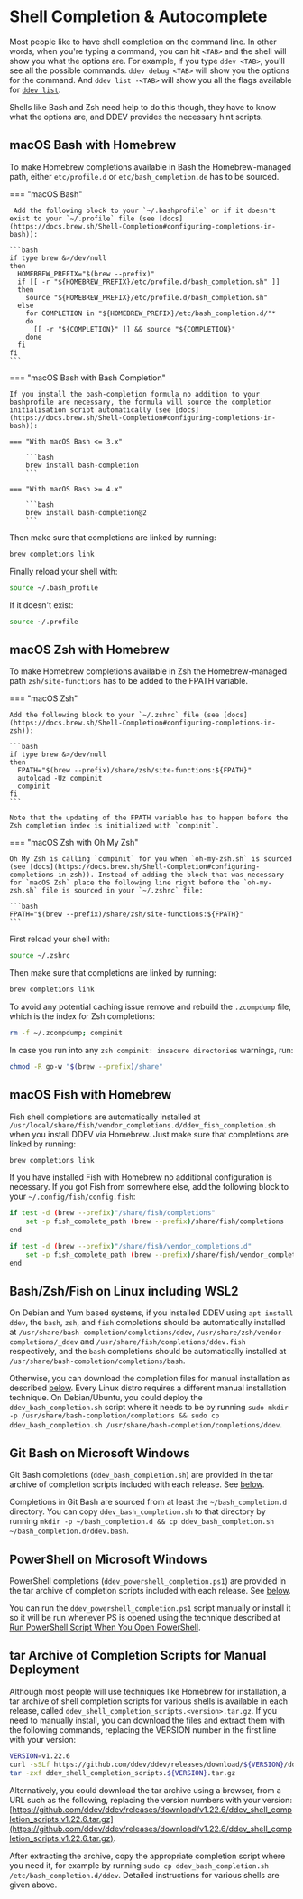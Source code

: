 # Shell Completion & Autocomplete

Most people like to have shell completion on the command line. In other words, when you're typing a command, you can hit `<TAB>` and the shell will show you what the options are. For example, if you type `ddev <TAB>`, you'll see all the possible commands. `ddev debug <TAB>` will show you the options for the command. And `ddev list -<TAB>` will show you all the flags available for [`ddev list`](../usage/commands.md#list).

Shells like Bash and Zsh need help to do this though, they have to know what the options are, and DDEV provides the necessary hint scripts.

## macOS Bash with Homebrew

To make Homebrew completions available in Bash the Homebrew-managed path, either `etc/profile.d` or `etc/bash_completion.de` has to be sourced.

=== "macOS Bash"

     Add the following block to your `~/.bashprofile` or if it doesn't exist to your `~/.profile` file (see [docs](https://docs.brew.sh/Shell-Completion#configuring-completions-in-bash)):

    ```bash
    if type brew &>/dev/null
    then
      HOMEBREW_PREFIX="$(brew --prefix)"
      if [[ -r "${HOMEBREW_PREFIX}/etc/profile.d/bash_completion.sh" ]]
      then
        source "${HOMEBREW_PREFIX}/etc/profile.d/bash_completion.sh"
      else
        for COMPLETION in "${HOMEBREW_PREFIX}/etc/bash_completion.d/"*
        do
          [[ -r "${COMPLETION}" ]] && source "${COMPLETION}"
        done
      fi
    fi
    ```

=== "macOS Bash with Bash Completion"

    If you install the bash-completion formula no addition to your bashprofile are necessary, the formula will source the completion initialisation script automatically (see [docs](https://docs.brew.sh/Shell-Completion#configuring-completions-in-bash)):

    === "With macOS Bash <= 3.x"

        ```bash
        brew install bash-completion
        ```

    === "With macOS Bash >= 4.x"

        ```bash
        brew install bash-completion@2
        ```

Then make sure that completions are linked by running:

```bash
brew completions link
```
Finally reload your shell with:

```bash
source ~/.bash_profile
```
If it doesn't exist:

```bash
source ~/.profile
```

## macOS Zsh with Homebrew

To make Homebrew completions available in Zsh the Homebrew-managed path `zsh/site-functions` has to be added to the FPATH variable.

=== "macOS Zsh"

    Add the following block to your `~/.zshrc` file (see [docs](https://docs.brew.sh/Shell-Completion#configuring-completions-in-zsh)):

    ```bash
    if type brew &>/dev/null
    then
      FPATH="$(brew --prefix)/share/zsh/site-functions:${FPATH}"
      autoload -Uz compinit
      compinit
    fi
    ```

    Note that the updating of the FPATH variable has to happen before the Zsh completion index is initialized with `compinit`.

=== "macOS Zsh with Oh My Zsh"

    Oh My Zsh is calling `compinit` for you when `oh-my-zsh.sh` is sourced (see [docs](https://docs.brew.sh/Shell-Completion#configuring-completions-in-zsh)). Instead of adding the block that was necessary for `macOS Zsh` place the following line right before the `oh-my-zsh.sh` file is sourced in your `~/.zshrc` file:

    ```bash
    FPATH="$(brew --prefix)/share/zsh/site-functions:${FPATH}"
    ```

First reload your shell with:

```bash
source ~/.zshrc
```

Then make sure that completions are linked by running:

```bash
brew completions link
```

To avoid any potential caching issue remove and rebuild the `.zcompdump` file, which is the index for Zsh completions:

```bash
rm -f ~/.zcompdump; compinit
```

In case you run into any `zsh compinit: insecure directories` warnings, run:

```bash
chmod -R go-w "$(brew --prefix)/share"
```

## macOS Fish with Homebrew

Fish shell completions are automatically installed at `/usr/local/share/fish/vendor_completions.d/ddev_fish_completion.sh` when you install DDEV via Homebrew. Just make sure that completions are linked by running:

```bash
brew completions link
```

If you have installed Fish with Homebrew no additional configuration is necessary. If you got Fish from somewhere else, add the following block to your `~/.config/fish/config.fish`:

```bash
if test -d (brew --prefix)"/share/fish/completions"
    set -p fish_complete_path (brew --prefix)/share/fish/completions
end

if test -d (brew --prefix)"/share/fish/vendor_completions.d"
    set -p fish_complete_path (brew --prefix)/share/fish/vendor_completions.d
end
```

## Bash/Zsh/Fish on Linux including WSL2

On Debian and Yum based systems, if you installed DDEV using `apt install ddev`, the `bash`, `zsh`, and `fish` completions should be automatically installed at `/usr/share/bash-completion/completions/ddev`, `/usr/share/zsh/vendor-completions/_ddev` and `/usr/share/fish/completions/ddev.fish` respectively, and the `bash` completions should be automatically installed at `/usr/share/bash-completion/completions/bash`.

Otherwise, you can download the completion files for manual installation as described [below](#tar-archive-of-completion-scripts-for-manual-deployment). Every Linux distro requires a different manual installation technique. On Debian/Ubuntu, you could deploy the `ddev_bash_completion.sh` script where it needs to be by running `sudo mkdir -p /usr/share/bash-completion/completions && sudo cp ddev_bash_completion.sh /usr/share/bash-completion/completions/ddev`.

## Git Bash on Microsoft Windows

Git Bash completions (`ddev_bash_completion.sh`) are provided in the tar archive of completion scripts included with each release. See [below](#tar-archive-of-completion-scripts-for-manual-deployment).

Completions in Git Bash are sourced from at least the `~/bash_completion.d` directory. You can copy `ddev_bash_completion.sh` to that directory by running `mkdir -p ~/bash_completion.d && cp ddev_bash_completion.sh ~/bash_completion.d/ddev.bash`.

## PowerShell on Microsoft Windows

PowerShell completions (`ddev_powershell_completion.ps1`) are provided in the tar archive of completion scripts included with each release. See [below](#tar-archive-of-completion-scripts-for-manual-deployment).

You can run the `ddev_powershell_completion.ps1` script manually or install it so it will be run whenever PS is opened using the technique described at [Run PowerShell Script When You Open PowerShell](https://superuser.com/questions/886951/run-powershell-script-when-you-open-powershell).

## tar Archive of Completion Scripts for Manual Deployment

Although most people will use techniques like Homebrew for installation, a tar archive of shell completion scripts for various shells is available in each release, called `ddev_shell_completion_scripts.<version>.tar.gz`. If you need to manually install, you can download the files and extract them with the following commands, replacing the VERSION number in the first line with your version:

```bash
VERSION=v1.22.6
curl -sSLf https://github.com/ddev/ddev/releases/download/${VERSION}/ddev_shell_completion_scripts.${VERSION}.tar.gz
tar -zxf ddev_shell_completion_scripts.${VERSION}.tar.gz
```

Alternatively, you could download the tar archive using a browser, from a URL such as the following, replacing the version numbers with your version: [https://github.com/ddev/ddev/releases/download/v1.22.6/ddev_shell_completion_scripts.v1.22.6.tar.gz](https://github.com/ddev/ddev/releases/download/v1.22.6/ddev_shell_completion_scripts.v1.22.6.tar.gz).

After extracting the archive, copy the appropriate completion script where you need it, for example by running `sudo cp ddev_bash_completion.sh /etc/bash_completion.d/ddev`. Detailed instructions for various shells are given above.
